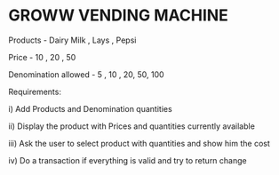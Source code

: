 # GROWW VENDING MACHINE

Products - Dairy Milk , Lays , Pepsi

Price - 10 , 20 , 50

Denomination allowed - 5 , 10 , 20, 50, 100

Requirements:

i) Add Products and Denomination quantities

ii) Display the product with Prices and quantities currently available

iii) Ask the user to select product with quantities and show him the cost

iv) Do a transaction if everything is valid and try to return change 